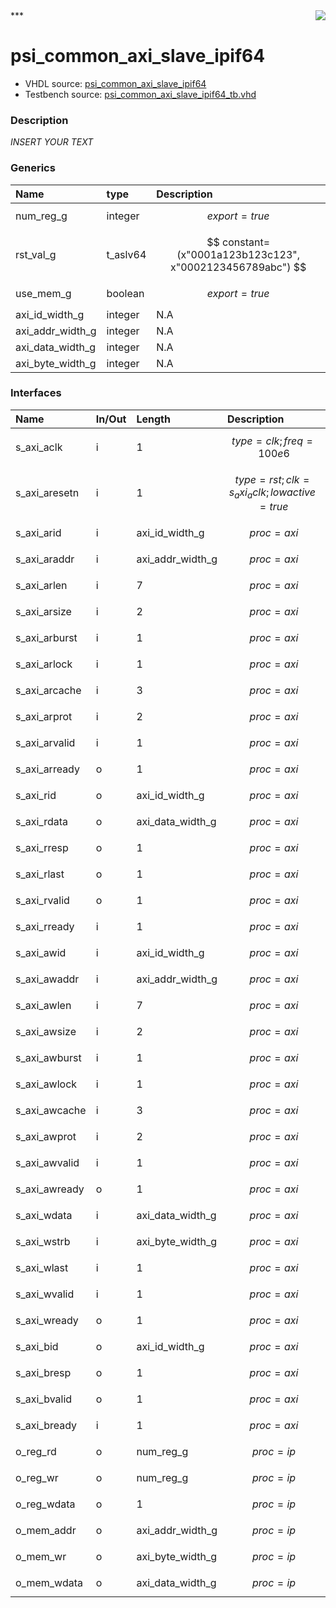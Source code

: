 <img align="right" src="../doc/psi_logo.png">
***

# psi_common_axi_slave_ipif64
 - VHDL source: [psi_common_axi_slave_ipif64](C:/Users/stef_b/git/GFA/Libraries/Firmware/VHDL/psi_common/hdl/psi_common_axi_slave_ipif64.vhd)
 - Testbench source: [psi_common_axi_slave_ipif64_tb.vhd](../testbench/psi_common_axi_slave_ipif64_tb/psi_common_axi_slave_ipif64_tb.vhd)

### Description
*INSERT YOUR TEXT*

### Generics
| Name             | type     | Description                                               |
|:-----------------|:---------|:----------------------------------------------------------|
| num_reg_g        | integer  | $$ export=true $$                                         |
| rst_val_g        | t_aslv64 | $$ constant=(x"0001a123b123c123", x"0002123456789abc") $$ |
| use_mem_g        | boolean  | $$ export=true $$                                         |
| axi_id_width_g   | integer  | N.A                                                       |
| axi_addr_width_g | integer  | N.A                                                       |
| axi_data_width_g | integer  | N.A                                                       |
| axi_byte_width_g | integer  | N.A                                                       |

### Interfaces
| Name          | In/Out   | Length           | Description                                    |
|:--------------|:---------|:-----------------|:-----------------------------------------------|
| s_axi_aclk    | i        | 1                | $$ type=clk; freq=100e6 $$                     |
| s_axi_aresetn | i        | 1                | $$ type=rst; clk=s_axi_aclk; lowactive=true $$ |
| s_axi_arid    | i        | axi_id_width_g   | $$ proc=axi $$                                 |
| s_axi_araddr  | i        | axi_addr_width_g | $$ proc=axi $$                                 |
| s_axi_arlen   | i        | 7                | $$ proc=axi $$                                 |
| s_axi_arsize  | i        | 2                | $$ proc=axi $$                                 |
| s_axi_arburst | i        | 1                | $$ proc=axi $$                                 |
| s_axi_arlock  | i        | 1                | $$ proc=axi $$                                 |
| s_axi_arcache | i        | 3                | $$ proc=axi $$                                 |
| s_axi_arprot  | i        | 2                | $$ proc=axi $$                                 |
| s_axi_arvalid | i        | 1                | $$ proc=axi $$                                 |
| s_axi_arready | o        | 1                | $$ proc=axi $$                                 |
| s_axi_rid     | o        | axi_id_width_g   | $$ proc=axi $$                                 |
| s_axi_rdata   | o        | axi_data_width_g | $$ proc=axi $$                                 |
| s_axi_rresp   | o        | 1                | $$ proc=axi $$                                 |
| s_axi_rlast   | o        | 1                | $$ proc=axi $$                                 |
| s_axi_rvalid  | o        | 1                | $$ proc=axi $$                                 |
| s_axi_rready  | i        | 1                | $$ proc=axi $$                                 |
| s_axi_awid    | i        | axi_id_width_g   | $$ proc=axi $$                                 |
| s_axi_awaddr  | i        | axi_addr_width_g | $$ proc=axi $$                                 |
| s_axi_awlen   | i        | 7                | $$ proc=axi $$                                 |
| s_axi_awsize  | i        | 2                | $$ proc=axi $$                                 |
| s_axi_awburst | i        | 1                | $$ proc=axi $$                                 |
| s_axi_awlock  | i        | 1                | $$ proc=axi $$                                 |
| s_axi_awcache | i        | 3                | $$ proc=axi $$                                 |
| s_axi_awprot  | i        | 2                | $$ proc=axi $$                                 |
| s_axi_awvalid | i        | 1                | $$ proc=axi $$                                 |
| s_axi_awready | o        | 1                | $$ proc=axi $$                                 |
| s_axi_wdata   | i        | axi_data_width_g | $$ proc=axi $$                                 |
| s_axi_wstrb   | i        | axi_byte_width_g | $$ proc=axi $$                                 |
| s_axi_wlast   | i        | 1                | $$ proc=axi $$                                 |
| s_axi_wvalid  | i        | 1                | $$ proc=axi $$                                 |
| s_axi_wready  | o        | 1                | $$ proc=axi $$                                 |
| s_axi_bid     | o        | axi_id_width_g   | $$ proc=axi $$                                 |
| s_axi_bresp   | o        | 1                | $$ proc=axi $$                                 |
| s_axi_bvalid  | o        | 1                | $$ proc=axi $$                                 |
| s_axi_bready  | i        | 1                | $$ proc=axi $$                                 |
| o_reg_rd      | o        | num_reg_g        | $$ proc=ip $$                                  |
| o_reg_wr      | o        | num_reg_g        | $$ proc=ip $$                                  |
| o_reg_wdata   | o        | 1                | $$ proc=ip $$                                  |
| o_mem_addr    | o        | axi_addr_width_g | $$ proc=ip $$                                  |
| o_mem_wr      | o        | axi_byte_width_g | $$ proc=ip $$                                  |
| o_mem_wdata   | o        | axi_data_width_g | $$ proc=ip $$                                  |